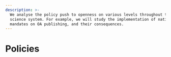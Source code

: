 ```yaml
---
description: >-
  We analyse the policy push to openness on various levels throughout the
  science system. For example, we will study the implementation of national
  mandates on OA publishing, and their consequences.
---
```


# Policies

